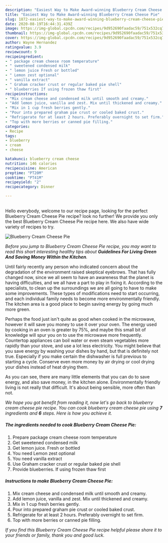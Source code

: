 ```yaml
---
description: "Easiest Way to Make Award-winning Blueberry Cream Cheese Pie"
title: "Easiest Way to Make Award-winning Blueberry Cream Cheese Pie"
slug: 1872-easiest-way-to-make-award-winning-blueberry-cream-cheese-pie
date: 2020-08-19T16:44:31.439Z
image: https://img-global.cpcdn.com/recipes/9d952690faadac59/751x532cq70/blueberry-cream-cheese-pie-recipe-main-photo.jpg
thumbnail: https://img-global.cpcdn.com/recipes/9d952690faadac59/751x532cq70/blueberry-cream-cheese-pie-recipe-main-photo.jpg
cover: https://img-global.cpcdn.com/recipes/9d952690faadac59/751x532cq70/blueberry-cream-cheese-pie-recipe-main-photo.jpg
author: Wayne Hernandez
ratingvalue: 3.9
reviewcount: 9
recipeingredient:
- " package cream cheese room temperature"
- " sweetened condensed milk"
- " lemon juice Fresh or bottled"
- " Lemon zest optional"
- " vanilla extract"
- " Graham cracker crust or regular baked pie shell"
- " blueberries If using frozen thaw first"
recipeinstructions:
- "Mix cream cheese and condensed milk until smooth and creamy."
- "Add lemon juice, vanilla and zest. Mix until thickened and creamy."
- "Mix in 1 cup fresh berries gently."
- "Pour into prepared graham pie crust or cooled baked crust."
- "Refrigerate for at least 2 hours. Preferably overnight to set firm."
- "Top with more berries or canned pie filling."
categories:
- Recipe
tags:
- blueberry
- cream
- cheese

katakunci: blueberry cream cheese 
nutrition: 146 calories
recipecuisine: American
preptime: "PT20M"
cooktime: "PT41M"
recipeyield: "2"
recipecategory: Dinner

---
```

<br>
Hello everybody, welcome to our recipe page, looking for the perfect Blueberry Cream Cheese Pie recipe? look no further! We provide you only the best Blueberry Cream Cheese Pie recipe here. We also have wide variety of recipes to try.
<br>


![Blueberry Cream Cheese Pie](https://img-global.cpcdn.com/recipes/9d952690faadac59/751x532cq70/blueberry-cream-cheese-pie-recipe-main-photo.jpg)

<i>Before you jump to Blueberry Cream Cheese Pie recipe, you may want to read this short interesting healthy tips about 
<strong>Guidelines For Living Green And Saving Money Within the Kitchen</strong>.</i>
</br>

Until fairly recently any person who indicated concern about the degradation of the environment raised skeptical eyebrows. That has fully changed now, since we all seem to have an awareness that the planet is having difficulties, and we all have a part to play in fixing it. According to the specialists, to clean up the surroundings we are all going to have to make some improvements. These types of modifications need to start occurring, and each individual family needs to become more environmentally friendly. The kitchen area is a good place to begin saving energy by going much more green.

Perhaps the food just isn't quite as good when cooked in the microwave, however it will save you money to use it over your oven. The energy used by cooking in an oven is greater by 75%, and maybe this small bit of knowledge will spur you on to use the microwave more frequently. Countertop appliances can boil water or even steam vegetables more rapidly than your stove, and use a lot less electricity. You might believe that you save energy by washing your dishes by hand, but that is definitely not true. Especially if you make certain the dishwasher is full previous to starting a cycle. Conserve even more money by air drying or cool drying your dishes instead of heat drying them.

As you can see, there are many little elements that you can do to save energy, and also save money, in the kitchen alone. Environmentally friendly living is not really that difficult. It's about being sensible, more often than not.


<i>We hope you got benefit from reading it, now let's go back to blueberry cream cheese pie recipe. You can cook blueberry cream cheese pie using <strong>7</strong> ingredients and <strong>6</strong> steps. Here is how you achieve it.
</i>

##### The ingredients needed to cook Blueberry Cream Cheese Pie:

1. Prepare  package cream cheese room temperature
1. Get  sweetened condensed milk
1. Get  lemon juice. Fresh or bottled
1. You need  Lemon zest optional
1. You need  vanilla extract
1. Use  Graham cracker crust or regular baked pie shell
1. Provide  blueberries. If using frozen thaw first


##### Instructions to make Blueberry Cream Cheese Pie:

1. Mix cream cheese and condensed milk until smooth and creamy.
1. Add lemon juice, vanilla and zest. Mix until thickened and creamy.
1. Mix in 1 cup fresh berries gently.
1. Pour into prepared graham pie crust or cooled baked crust.
1. Refrigerate for at least 2 hours. Preferably overnight to set firm.
1. Top with more berries or canned pie filling.


<i>If you find this Blueberry Cream Cheese Pie recipe helpful please share it to your friends or family, thank you and good luck.</i>
